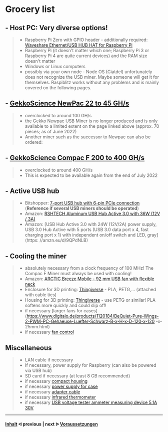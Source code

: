 # Grocery list

## - Host PC: Very diverse options!

> * Raspberry Pi Zero with GPIO header - additionally required: [Waveshare Ethernet/USB HUB HAT for Raspberry Pi](https://amzn.eu/d/bvdLxCD)
> * Raspberry Pi (it doesn't matter which one; Raspberry Pi 3 or Raspberry Pi 4 are quite current devices) and the RAM size doesn't matter
> * Windows or Linux computers
> * possibly via your own node - Node OS (Ciatdel) unfortunately does not recognize the USB miner. Maybe someone will get it for themselves. Raspiblitz works without any problems and is mainly covered on the following pages.

## - [GekkoScience NewPac 22 to 45 GH/s](https://www.bitshopper.de/shop/sha-256-miner/usb-miner-bitcoin/newpac/)

> * overclocked to around 100 GH/s
> * the Gekko Newpac USB Miner is no longer produced and is only available to a limited extent on the page linked above (approx. 70 pieces; as of June 2022)
> * Another miner such as the successor to Newpac can also be ordered:

## - [GekkoScience Compac F 200 to 400 GH/s](https://www.bitshopper.de/shop/sha-256-miner/usb-miner-bitcoin/compac-f/)

> * overclocked to around 400 GH/s
> * This is expected to be available again from the end of July 2022

## - Active USB hub

> * Bitshopper: [7-port USB hub with 6-pin PCIe connection](https://www.bitshopper.de/shop/zubehoer/7-port-usb-hub/) (**Reference if several USB miners should be operated**)
> * Amazon: [RSHTECH Aluminum USB Hub Active 3.0 with 36W (12V / 3A)](https://amzn.eu/d/7eHrU5X)
> * Amazon: [USB Hub Active 3.0 with 24W (12V/2A) power supply, USB 3.0 Hub Active with 5 ports (USB 3.0 data port x 4, fast charging port x 1) with independent on/off switch and LED, gray](https: //amzn.eu/d/9QPdNLB)


## - Cooling the miner

> * absolutely necessary from a clock frequency of 100 MHz! The Compac F Miner must always be used with cooling!
> * Amazon: [ARCTIC Breeze Mobile - 92 mm USB fan with flexible neck](https://amzn.eu/d/hDWkNy5)
> * Enclosure for 3D printing: [Thingiverse](https://www.thingiverse.com/thing:4947599) - PLA, PETG,... (attached with cable ties)
> * Housing for 3D printing: [Thingiverse](https://www.thingiverse.com/thing:2694546) - use PETG or similar! PLA softens more quickly and could slip off!
> * if necessary [larger fans for cases](https://www.digitalo.de/products/1120184/BeQuiet-Pure-Wings-2-PWM-PC-Gehaeuse-Luefter-Schwarz-B-x-H-x-D-120-x-120 -x-25mm.html)
> * if necessary [fan control](https://www.ejoker.de/lamptron-cp120-v2-pci-blende-luefterkontrolle-schwarz/14-2933639)

## Miscellaneous

> * LAN cable if necessary
> * If necessary, power supply for Raspberry (can also be powered via USB hub)
> * SD card if necessary (at least 8 GB recommended)
> * if necessary [compact housing](https://www.playox.de/sharkoon-qb-one-4765453)
> * if necessary [power supply for case](https://www.voelkner.de/products/1533634/BeQuiet-System-Power-9CM-PC-Netzteil-400W-ATX-80PLUS-Bronze.html)
> * if necessary [adapter cable](https://www.amazon.de/dp/B07RQZCM3W/?coliid=I35TUA7ET1AAS9&colid=2T41OJ30CGSGL&ref_=lv_ov_lig_dp_it&th=1)
> * if necessary [infrared thermometer](https://amzn.eu/d/eGU0y0o)
> * if necessary [USB voltage tester ammeter measuring device 5.1A 30V](https://amzn.eu/d/chAaRMf)

---

#### [Inhalt](/README.md)  ᐊ  previous | next  ᐅ  [Voraussetzungen](/requirements.md)
